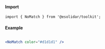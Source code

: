 #### Import
``` html
import { NoMatch } from '@esolidar/toolkit';
```
#### Example
``` jsx

<NoMatch color="#d1d1d1" />

```

